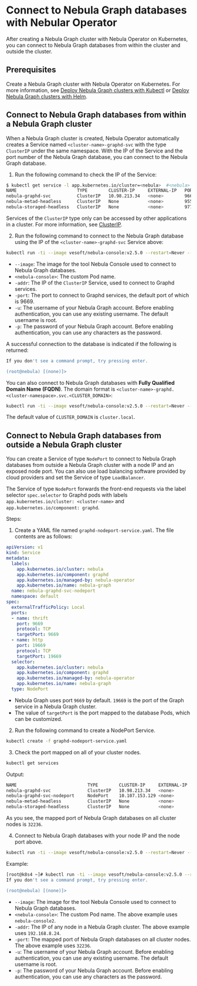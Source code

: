 # Connect to Nebula Graph databases with Nebular Operator

After creating a Nebula Graph cluster with Nebula Operator on Kubernetes, you can connect to Nebula Graph databases from within the cluster and outside the cluster.

## Prerequisites

Create a Nebula Graph cluster with Nebula Operator on Kubernetes. For more information, see [Deploy Nebula Graph clusters with Kubectl](3.deploy-nebula-graph-cluster/3.1create-cluster-with-kubectl.md) or [Deploy Nebula Graph clusters with Helm](3.deploy-nebula-graph-cluster/3.2create-cluster-with-helm.md).

## Connect to Nebula Graph databases from within a Nebula Graph cluster

When a Nebula Graph cluster is created, Nebula Operator automatically creates a Service named `<cluster-name>-graphd-svc` with the type `ClusterIP` under the same namespace. With the IP of the Service and the port number of the Nebula Graph database, you can connect to the Nebula Graph database.

1. Run the following command to check the IP of the Service:

  ```bash
  $ kubectl get service -l app.kubernetes.io/cluster=<nebula>  #<nebula> is a variable value. Replace it with the desired name.
  NAME                       TYPE        CLUSTER-IP     EXTERNAL-IP   PORT(S)                                          AGE
  nebula-graphd-svc          ClusterIP   10.98.213.34   <none>        9669/TCP,19669/TCP,19670/TCP                     23h
  nebula-metad-headless      ClusterIP   None           <none>        9559/TCP,19559/TCP,19560/TCP                     23h
  nebula-storaged-headless   ClusterIP   None           <none>        9779/TCP,19779/TCP,19780/TCP,9778/TCP            23h
  ```

  Services of the `ClusterIP` type only can be accessed by other applications in a cluster. For more information, see [ClusterIP](https://kubernetes.io/docs/concepts/services-networking/service/).

2. Run the following command to connect to the Nebula Graph database using the IP of the `<cluster-name>-graphd-svc` Service above:

  ```bash
  kubectl run -ti --image vesoft/nebula-console:v2.5.0 --restart=Never -- <nebula-console> -addr <10.98.213.34>  -port 9669 -u <root> -p <vesoft>
  ```

  - `--image`: The image for the tool Nebula Console used to connect to Nebula Graph databases.
  - `<nebula-console>`: The custom Pod name.
  - `-addr`: The IP of the `ClusterIP` Service, used to connect to Graphd services.
  - `-port`: The port to connect to Graphd services, the default port of which is 9669.
  - `-u`: The username of your Nebula Graph account. Before enabling authentication, you can use any existing username. The default username is root.
  - `-p`: The password of your Nebula Graph account. Before enabling authentication, you can use any characters as the password.

  A successful connection to the database is indicated if the following is returned:

  ```bash
  If you don't see a command prompt, try pressing enter.

  (root@nebula) [(none)]>
  ```

You can also connect to Nebula Graph databases with **Fully Qualified Domain Name (FQDN)**. The domain format is `<cluster-name>-graphd.<cluster-namespace>.svc.<CLUSTER_DOMAIN>`:

```bash
kubectl run -ti --image vesoft/nebula-console:v2.5.0 --restart=Never -- <nebula-console> -addr <cluster_name>-graphd-svc.default.svc.cluster.local -port 9669 -u root -p vesoft
```

The default value of `CLUSTER_DOMAIN` is `cluster.local`.

## Connect to Nebula Graph databases from outside a Nebula Graph cluster

You can create a Service of type `NodePort` to connect to Nebula Graph databases from outside a Nebula Graph cluster with a node IP and an exposed node port. You can also use load balancing software provided by cloud providers and set the Service of type `LoadBalancer`.

The Service of type `NodePort` forwards the front-end requests via the label selector `spec.selector` to Graphd pods with labels `app.kubernetes.io/cluster: <cluster-name>` and `app.kubernetes.io/component: graphd`.

Steps:

1. Create a YAML file named `graphd-nodeport-service.yaml`. The file contents are as follows:

  ```yaml
  apiVersion: v1
  kind: Service
  metadata:
    labels:
      app.kubernetes.io/cluster: nebula
      app.kubernetes.io/component: graphd
      app.kubernetes.io/managed-by: nebula-operator
      app.kubernetes.io/name: nebula-graph
    name: nebula-graphd-svc-nodeport
    namespace: default
  spec:
    externalTrafficPolicy: Local
    ports:
    - name: thrift
      port: 9669
      protocol: TCP
      targetPort: 9669
    - name: http
      port: 19669
      protocol: TCP
      targetPort: 19669
    selector:
      app.kubernetes.io/cluster: nebula
      app.kubernetes.io/component: graphd
      app.kubernetes.io/managed-by: nebula-operator
      app.kubernetes.io/name: nebula-graph
    type: NodePort
  ```

  - Nebula Graph uses port `9669` by default. `19669` is the port of the Graph service in a Nebula Graph cluster.
  - The value of `targetPort` is the port mapped to the database Pods, which can be customized.

2. Run the following command to create a NodePort Service.

  ```bash
  kubectl create -f graphd-nodeport-service.yaml
  ```

3. Check the port mapped on all of your cluster nodes.

  ```bash
  kubectl get services
  ```

  Output:

  ```bash
  NAME                           TYPE        CLUSTER-IP     EXTERNAL-IP   PORT(S)                                          AGE
  nebula-graphd-svc              ClusterIP   10.98.213.34   <none>        9669/TCP,19669/TCP,19670/TCP                     23h
  nebula-graphd-svc-nodeport     NodePort    10.107.153.129 <none>        9669:32236/TCP,19669:31674/TCP,19670:31057/TCP   24h
  nebula-metad-headless          ClusterIP   None           <none>        9559/TCP,19559/TCP,19560/TCP                     23h
  nebula-storaged-headless       ClusterIP   None           <none>        9779/TCP,19779/TCP,19780/TCP,9778/TCP            23h
  ```

  As you see, the mapped port of Nebula Graph databases on all cluster nodes is `32236`.

4. Connect to Nebula Graph databases with your node IP and the node port above.
  
  ```bash
  kubectl run -ti --image vesoft/nebula-console:v2.5.0 --restart=Never -- <nebula-console> -addr <node_ip> -port <node_port> -u root -p vesoft
  ```

  Example:

  ```bash
  [root@k8s4 ~]# kubectl run -ti --image vesoft/nebula-console:v2.5.0 --restart=Never -- nebula-console2 -addr 192.168.8.24 -port 32236 -u root -p vesoft
  If you don't see a command prompt, try pressing enter.

  (root@nebula) [(none)]>
  ```

  - `--image`: The image for the tool Nebula Console used to connect to Nebula Graph databases.
  - `<nebula-console>`: The custom Pod name. The above example uses `nebula-console2`.
  - `-addr`: The IP of any node in a Nebula Graph cluster. The above example uses `192.168.8.24`.
  - `-port`: The mapped port of Nebula Graph databases on all cluster nodes. The above example uses `32236`.
  - `-u`: The username of your Nebula Graph account. Before enabling authentication, you can use any existing username. The default username is root.
  - `-p`: The password of your Nebula Graph account. Before enabling authentication, you can use any characters as the password.
  